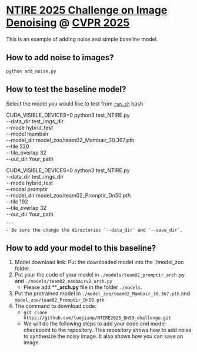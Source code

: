 # [NTIRE 2025 Challenge on Image Denoising](https://cvlai.net/ntire/2025/) @ [CVPR 2025](https://cvpr.thecvf.com/)

This is an example of adding noise and simple baseline model.

## How to add noise to images?
`
python add_noise.py
`

## How to test the baseline model?


Select the model you would like to test from [`run.sh`](./run.sh) bash

CUDA_VISIBLE_DEVICES=0 python3 test_NTIRE.py \
    --data_dir test_imgs_dir \
    --mode hybrid_test \
    --model mambair \
    --model_dir model_zoo/team02_Mambair_30.367.pth \
    --tile 320 \
    --tile_overlap 32 \
    --out_dir Your_path 

CUDA_VISIBLE_DEVICES=0 python3 test_NTIRE.py \
    --data_dir test_imgs_dir\
    --mode hybrid_test \
    --model promptir \
    --model_dir model_zoo/team02_Promptir_Dn50.pth \
    --tile 192 \
    --tile_overlap 32 \
    --out_dir Your_path


    ```
    - Be sure the change the directories `--data_dir` and `--save_dir`.
   
## How to add your model to this baseline?
1. Model download link: Put the downloaded model into the ./model_zoo folder.
2. Put your the code of your model in `./models/team02_promptir_arch.py` and `./models/team02_mambairv2_arch.py`
   - Please add ****_arch.py** file in the folder `./models`. 
3. Put the pretrained model in `./model_zoo/team02_Mambair_30.367.pth` and `model_zoo/team02_Promptir_Dn50.pth`
4. The command to download code:
   - `git clone https://github.com/luojianp/NTIRE2025_Dn50_challenge.git`
   - We will do the following steps to add your code and model checkpoint to the repository.
This repository shows how to add noise to synthesize the noisy image. It also shows how you can save an image.
